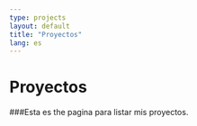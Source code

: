 ```yaml
---
type: projects
layout: default
title: "Proyectos"
lang: es
---
```



Proyectos
=====
###Esta es the pagina para listar mis proyectos. 